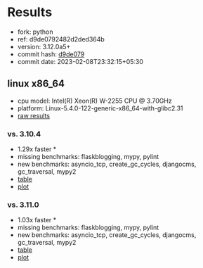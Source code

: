 # Results

- fork: python
- ref: d9de0792482d2ded364b
- version: 3.12.0a5+
- commit hash: [d9de079](https://github.com/python/cpython/commit/d9de079)
- commit date: 2023-02-08T23:32:15+05:30

## linux x86_64

- cpu model: Intel(R) Xeon(R) W-2255 CPU @ 3.70GHz
- platform: Linux-5.4.0-122-generic-x86_64-with-glibc2.31
- [raw results](bm-20230208-linux-x86_64-python-d9de0792482d2ded364b-3.12.0a5%2B-d9de079.json)

### vs. 3.10.4

- 1.29x faster \*
- missing benchmarks: flaskblogging, mypy, pylint
- new benchmarks: asyncio_tcp, create_gc_cycles, djangocms, gc_traversal, mypy2
- [table](bm-20230208-linux-x86_64-python-d9de0792482d2ded364b-3.12.0a5%2B-d9de079-vs-3.10.4.md)
- [plot](bm-20230208-linux-x86_64-python-d9de0792482d2ded364b-3.12.0a5%2B-d9de079-vs-3.10.4.png)

### vs. 3.11.0

- 1.03x faster \*
- missing benchmarks: flaskblogging, mypy, pylint
- new benchmarks: asyncio_tcp, create_gc_cycles, djangocms, gc_traversal, mypy2
- [table](bm-20230208-linux-x86_64-python-d9de0792482d2ded364b-3.12.0a5%2B-d9de079-vs-3.11.0.md)
- [plot](bm-20230208-linux-x86_64-python-d9de0792482d2ded364b-3.12.0a5%2B-d9de079-vs-3.11.0.png)

